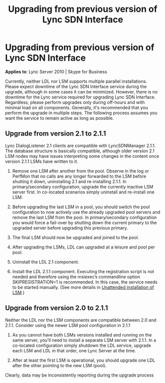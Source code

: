 ﻿---
title: Upgrading from previous version of Lync SDN Interface
TOCTitle: Upgrading from previous version of Lync SDN Interface
ms:assetid: 8d3c28fa-dabe-4a52-9882-a6663ced5217
ms:mtpsurl: https://msdn.microsoft.com/library/Dn912664(v=office.15)
ms:contentKeyID: 64126835
ms.date: 03/04/2016
mtps_version: v=office.15
---

# Upgrading from previous version of Lync SDN Interface


**Applies to**: Lync Server 2010 | Skype for Business

Currently, neither LDL nor LSM supports multiple parallel installations. Please expect downtime of the Lync SDN Interface service during the upgrade, although in some cases it can be minimized. However, there is no downtime for the Lync service required for upgrading Lync SDN Interface. Regardless, please perform upgrades only during off-hours and with minimal load on all components. Generally, it's recommended that you perform the upgrade in multiple steps. The following process assumes you want the service to remain active as long as possible.

## Upgrade from version 2.1 to 2.1.1

Lync DialogListener 2.1 clients are compatible with LyncSDNManager 2.1.1. The database structure is basically compatible, although older version 2.1 LSM nodes may have issues interpreting some changes in the content once version 2.1.1 LSMs have written to it.

1.  Remove one LSM after another from the pool. Observe in the log or PerfMon that no calls are any longer forwarded to the LSM before shutting it down, uninstalling 2.1 and re-installing 2.1.1. In primary/secondary configuration, upgrade the currently inactive LSM server first. In co-located scenarios simply uninstall and re-install one LSM.

2.  Before upgrading the last LSM in a pool, you should switch the pool configuration to now actively use the already upgraded pool servers and remove the last LSM from the pool. In primary/secondary configuration you would force a fail-over by shutting down the current primary to the upgraded server before upgrading this previous primary.

3.  The final LSM should now be upgraded and joined to the pool.

4.  After upgrading the LSMs, LDL can upgraded at a leisure and pool per pool.

5.  Uninstall the LDL 2.1 component.

6.  Install the LDL 2.1.1 component. Executing the registration script is not needed and therefore using the msiexec’s commandline option SKIPREGISTRATION=1 is recommended. In this case, the service needs to be started manually. (See more details in [Unattended installation of LSM](unattended-installation-of-lsm-and-ldl.md).)

## Upgrade from version 2.0 to 2.1.1

Neither the LDL nor the LSM components are compatible between 2.0 and 2.1.1. Consider using the newer LSM pool configuration in 2.1.1

1.  As you cannot have both LSMs versions installed and running on the same server, you'll need to install a separate LSM server with 2.1.1. In a co-located configuration simply shutdown the LDL service, upgrade each LSM and LDL in that order, one Lync Server at the time.

2.  After at least the first LSM is operational, you should upgrade one LDL after the other pointing to the new LSM (pool).

Clearly, data may be inconsistently reporting during the upgrade process

